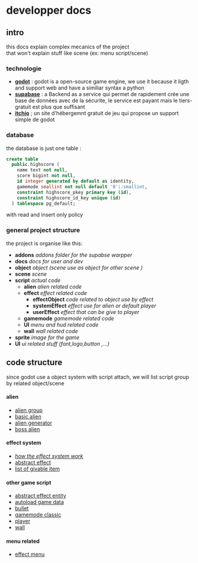 #  developper docs


## intro
this docs explain complex mecanics of the project  
that won't explain stuff like scene (ex: menu script/scene)  

### technologie  

- [**godot**](https://godotengine.org/) : godot is a open-source game engine, we use it because it ligth and support web and have a similiar syntax a python
- [**supabase**](https://supabase.com/) : a Backend as a service qui permet de rapidement crée une base de données avec de la sécurite, le service est payant mais le tiers-gratuit est plus que suffisant
- [**itchio**](https://itch.io/) ; un site d'hébergemnt gratuit de jeu qui propose un support simple de godot


### database
the database is just one table :

```sql
create table
  public.highscore (
    name text not null,
    score bigint not null,
    id integer generated by default as identity,
    gamemode smallint not null default '0'::smallint,
    constraint highscore_pkey primary key (id),
    constraint highscore_id_key unique (id)
  ) tablespace pg_default;
```
with read and insert only policy


### general project structure
the project is organise like this:

- **addons** *addons folder for the supabse warpper*
- **docs** *docs for user and dev*
- **object** *object (scene use as object for other scene )*
- **scene** *scene*
- **script** *actual code*
  - **alien** *alien related code*
  - **effect** *effect related code*
    - **effectObject** *code related to object use by effect*
    - **systemEffect** *effect use for alien or default player*
    - **userEffect** *effect that can be give to player*
  - **gamemode** *gamemode related code*
  - **UI** *menu and hud related code*
  - **wall** *wall related code*
- **sprite** *image for the game*
- **UI** *ui related stuff (font,logo,button ,...)*  
  
## code structure
since godot use a object system with script attach, we will list script group by related object/scene
#### alien
- [alien group](<script/alien/group alien.md>)
- [basic alien](<script/alien/base alien.md>)
- [alien generator](<script/alien/alien generator.md>)
- [boss alien](<script/alien/boss alien.md>)

#### effect system
- [*how the effect system work*](<script/effect system/effect system.md>)
- [abstract effect](<script/effect system/abstract effect.md>)
- [list of givable item](<script/effect system/list of givable item.md>)



#### other game script
- [abstract effect entity](<script/other/abtract effect entity.md>)
- [autoload game data](script/other/gameData.md)
- [bullet](script/other/bullet.md)
- [gamemode classic](script/other/gamemode.md)
- [player](script/other/player.md)
- [wall](script/other/wall.md)


#### menu related
- [effect menu](<script/menu/effect menu.md>)